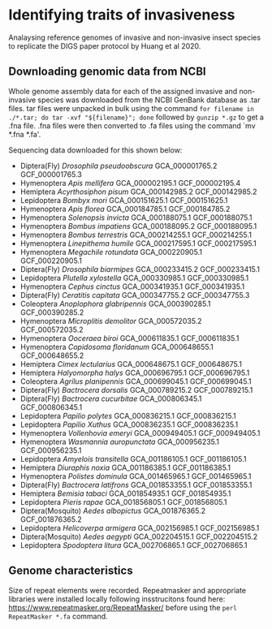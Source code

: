 # Identifying traits of invasiveness
Analaysing reference genomes of invasive and non-invasive insect species to replicate the DIGS paper protocol by Huang et al 2020.


## Downloading genomic data from NCBI
Whole genome assembly data for each of the assigned invasive and non-invasive species was downloaded from the NCBI GenBank database as .tar files.
tar files were unpacked in bulk using the command `for filename in ./*.tar; do tar -xvf "${filename}"; done` followed by `gunzip *.gz` to get a .fna file. 
.fna files were then converted to .fa files using the command `mv *.fna *.fa'.

Sequencing data downloaded for this shown below:

-	Diptera(Fly)	*Drosophila pseudoobscura*	GCA_000001765.2	GCF_000001765.3
-	Hymenoptera	*Apis mellifera*	GCA_000002195.1	GCF_000002195.4
-	Hemiptera	*Acyrthosiphon pisum*	GCA_000142985.2	GCF_000142985.2
-	Lepidoptera	*Bombyx mori*	GCA_000151625.1	GCF_000151625.1
-	Hymenoptera	*Apis florea*	GCA_000184785.1	GCF_000184785.2
-	Hymenoptera	*Solenopsis invicta*	GCA_000188075.1	GCF_000188075.1
-	Hymenoptera	*Bombus impatiens*	GCA_000188095.2	GCF_000188095.1
-	Hymenoptera	*Bombus terrestris*	GCA_000214255.1	GCF_000214255.1
-	Hymenoptera	*Linepithema humile*	GCA_000217595.1	GCF_000217595.1
-	Hymenoptera	*Megachile rotundata*	GCA_000220905.1	GCF_000220905.1
-	Diptera(Fly)	*Drosophila biarmipes*	GCA_000233415.2	GCF_000233415.1
-	Lepidoptera	*Plutella xylostella*	GCA_000330985.1	GCF_000330985.1
-	Hymenoptera	*Cephus cinctus*	GCA_000341935.1	GCF_000341935.1
-	Diptera(Fly)	*Ceratitis capitata*	GCA_000347755.2	GCF_000347755.3
-	Coleoptera	*Anoplophora glabripennis*	GCA_000390285.1	GCF_000390285.2
-	Hymenoptera	*Microplitis demolitor*	GCA_000572035.2	GCF_000572035.2
-	Hymenoptera	*Ooceraea biroi*	GCA_000611835.1	GCF_000611835.1
-	Hymenoptera	*Copidosoma floridanum*	GCA_000648655.1	GCF_000648655.2
-	Hemiptera	*Cimex lectularius* 	GCA_000648675.1	GCF_000648675.1
-	Hemiptera	*Halyomorpha halys*	GCA_000696795.1	GCF_000696795.1
-	Coleoptera	*Agrilus planipennis*	GCA_000699045.1	GCF_000699045.1
-	Diptera(Fly)	*Bactrocera dorsalis*	GCA_000789215.2	GCF_000789215.1
-	Diptera(Fly)	*Bactrocera cucurbitae*	GCA_000806345.1	GCF_000806345.1
-	Lepidoptera	*Papilio polytes*	GCA_000836215.1	GCF_000836215.1
-	Lepidoptera	*Papilio Xuthus*	GCA_000836235.1	GCF_000836235.1
-	Hymenoptera	*Vollenhovia emeryi*	GCA_000949405.1	GCF_000949405.1
-	Hymenoptera	*Wasmannia auropunctata*	GCA_000956235.1	GCF_000956235.1
-	Lepidoptera	*Amyelois transitella*	GCA_001186105.1	GCF_001186105.1
-	Hemiptera	*Diuraphis noxia*	GCA_001186385.1	GCF_001186385.1
-	Hymenoptera	*Polistes dominula*	GCA_001465965.1	GCF_001465965.1
-	Diptera(Fly)	*Bactrocera latifrons*	GCA_001853355.1	GCF_001853355.1
-	Hemiptera	*Bemisia tabaci*	GCA_001854935.1	GCF_001854935.1
-	Lepidoptera	*Pieris rapae*	GCA_001856805.1	GCF_001856805.1
-	Diptera(Mosquito)	*Aedes albopictus*	GCA_001876365.2	GCF_001876365.2
-	Lepidoptera	*Helicoverpa armigera*	GCA_002156985.1	GCF_002156985.1
-	Diptera(Mosquito)	*Aedes aegypti*	GCA_002204515.1	GCF_002204515.2
-	Lepidoptera	*Spodoptera litura*	GCA_002706865.1	GCF_002706865.1

## Genome characteristics
Size of repeat elements were recorded. Repeatmasker and appropriate libraries were installed locally following insstrucitons found here: https://www.repeatmasker.org/RepeatMasker/ 
before using the `perl RepeatMasker *.fa` command. 
